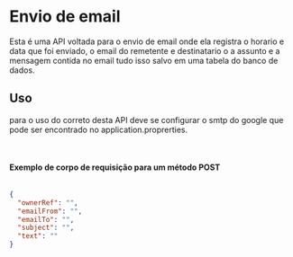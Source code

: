 # Envio de email

Esta é uma API voltada para o envio de email onde ela registra o horario e data que foi enviado, o email do remetente e destinatario o a assunto e a mensagem contida no email tudo isso salvo em uma tabela do banco de dados.



## Uso
 para o uso do correto desta API deve se configurar o smtp do google que pode ser encontrado no application.proprerties.

<br>

#### Exemplo de corpo de requisição para um método POST
```Json

{
  "ownerRef": "",
  "emailFrom": "",
  "emailTo": "",
  "subject": "",
  "text": ""
}
```